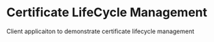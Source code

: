 # Certificate LifeCycle Management

Client applicaiton to demonstrate certificate lifecycle management
